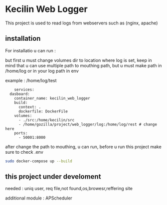 # Kecilin Web Logger

This project is used to read logs from webservers such as (nginx, apache)

## installation

For installatio u can run : 


but first u must change volumes dir to location where log is set, keep in mind that u can use multiple path to mouthing path, but u must make path in /home/log or in your log path in env 

example : /home/log/test

```code
    services:
  dasboard:
    container_name: kecilin_web_logger
    build: 
      context: .
      dockerfile: DockerFile
    volumes:
      - ./src:/home/kecilin/src
      - /home/gozilla/project/web_logger/log:/home/log/rest # change here 
    ports:
      - 50001:8000
```

after change the path to mouthing, u can run, before u run this project make sure to check .env  

```bash
sudo docker-compose up --build
```

## this project under develoment
needed : 
uniq user, req file,not found,os,browesr,reffering site




additional module : APScheduler